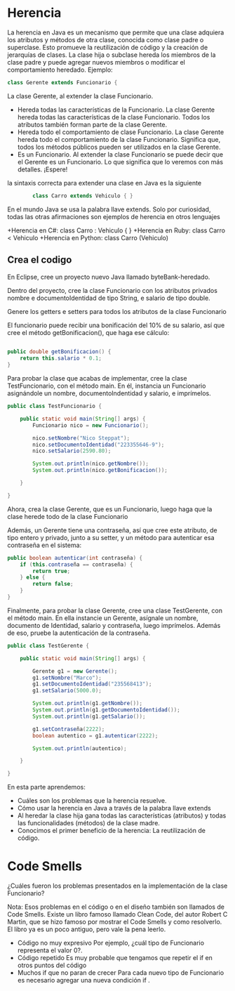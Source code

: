 
# Herencia
La herencia en Java es un mecanismo que permite que una clase adquiera los atributos y métodos de otra clase, conocida como clase padre o superclase. Esto promueve la reutilización de código y la creación de jerarquías de clases. La clase hija o subclase hereda los miembros de la clase padre y puede agregar nuevos miembros o modificar el comportamiento heredado.
Ejemplo: 
```java
class Gerente extends Funcionario {
```
La clase Gerente, al extender la clase Funcionario.

+ Hereda todas las características de la Funcionario.
    La clase Gerente hereda todas las características de la clase Funcionario. Todos los atributos también forman parte       de la clase Gerente.
+ Hereda todo el comportamiento de clase Funcionario.
    La clase Gerente hereda todo el comportamiento de la clase Funcionario. Significa que, todos los métodos públicos         pueden ser utilizados en la clase Gerente.
+ Es un Funcionario.
   Al extender la clase Funcionario se puede decir que el Gerente es un Funcionario. Lo que significa que lo veremos con 
   más detalles. ¡Espere!
  
la sintaxis correcta para extender una clase en Java es la siguiente
```java
        class Carro extends Vehiculo { }
```
En el mundo Java se usa la palabra llave extends. Solo por curiosidad, todas las otras afirmaciones son ejemplos de herencia en otros lenguajes

+Herencia en C#: class Carro : Vehiculo { }
+Herencia en Ruby: class Carro < Vehiculo
+Herencia en Python: class Carro (Vehiculo)

## Crea el codigo
En Eclipse, cree un proyecto nuevo Java llamado byteBank-heredado.

Dentro del proyecto, cree la clase Funcionario con los atributos privados nombre e documentoIdentidad de tipo String, e salario de tipo double.

Genere los getters e setters para todos los atributos de la clase Funcionario

El funcionario puede recibir una bonificación del 10% de su salario, así que cree el método getBonificacion(), que haga ese cálculo:
```java
      
public double getBonificacion() {
    return this.salario * 0.1;
}
```
      
Para probar la clase que acabas de implementar, cree la clase TestFuncionario, con el método main. En él, instancia un Funcionario asignándole un nombre, documentoIndentidad y salario, e imprímelos.
```java
public class TestFuncionario {

    public static void main(String[] args) {
        Funcionario nico = new Funcionario();

        nico.setNombre("Nico Steppat");
        nico.setDocumentoIdentidad("223355646-9");
        nico.setSalario(2590.80);

        System.out.println(nico.getNombre());
        System.out.println(nico.getBonificacion());

    }

}
```
      
Ahora, crea la clase Gerente, que es un Funcionario, luego haga que la clase herede todo de la clase Funcionario

Además, un Gerente tiene una contraseña, así que cree este atributo, de tipo entero y privado, junto a su setter, y un método para autenticar esa contraseña en el sistema:

```java     
public boolean autenticar(int contraseña) {
    if (this.contraseña == contraseña) {
        return true;
    } else {
        return false;
    }
}
```
      
Finalmente, para probar la clase Gerente, cree una clase TestGerente, con el método main. En ella instancie un Gerente, asígnale un nombre, documento de Identidad, salario y contraseña, luego imprímelos. Además de eso, pruebe la autenticación de la contraseña.
```java
public class TestGerente {

    public static void main(String[] args) {

        Gerente g1 = new Gerente();
        g1.setNombre("Marco");
        g1.setDocumentoIdentidad("235568413");
        g1.setSalario(5000.0);

        System.out.println(g1.getNombre());
        System.out.println(g1.getDocumentoIdentidad());
        System.out.println(g1.getSalario());

        g1.setContraseña(2222);
        boolean autentico = g1.autenticar(2222);

        System.out.println(autentico);

    }

}
```

En esta parte aprendemos:
+ Cuáles son los problemas que la herencia resuelve.
+ Cómo usar la herencia en Java a través de la palabra llave extends
+ Al heredar la clase hija gana todas las características (atributos) y todas las funcionalidades (métodos) de la clase madre.
+ Conocimos el primer beneficio de la herencia: La reutilización de código.


# Code Smells
¿Cuáles fueron los problemas presentados en la implementación de la clase Funcionario?

Nota: Esos problemas en el código o en el diseño también son llamados de Code Smells. Existe un libro famoso llamado Clean Code, del autor Robert C Martin, que se hizo famoso por mostrar el Code Smells y como resolverlo. El libro ya es un poco antiguo, pero vale la pena leerlo.

+ Código no muy expresivo
  Por ejemplo, ¿cuál tipo de Funcionario representa el valor 0?. 
+ Código repetido
  Es muy probable que tengamos que repetir el if en otros puntos del código 
+ Muchos if que no paran de crecer
   Para cada nuevo tipo de Funcionario es necesario agregar una nueva condición if .
  
